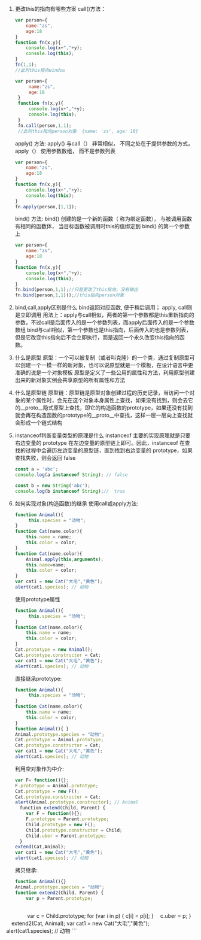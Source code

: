 1. 更改this的指向有哪些方案
     call()方法：
     ```js
     var person={
         name:"zs",
         age:18
     }
     function fn(x,y){
         console.log(x+","+y);
         console.log(this);
     }
     fn(1,1);
     //此时this指向window
     ```
    ```js
    var person={
         name:"zs",
         age:18
     }
     function fn(x,y){
         console.log(x+","+y);
         console.log(this);
     }
     fn.call(person,1,1);
     //此时this指向person对象  {name: 'zs', age: 18}
     ```

     apply() 方法:
     apply() 与call（） 非常相似， 不同之处在于提供参数的方式， apply（） 使用参数数组， 而不是参数列表
     ```js
     var person={
         name:"zs",
         age:18
     }
     function fn(x,y){
         console.log(x+","+y);
         console.log(this);
     }
     fn.apply(person,[1,1]);
     ```
     bind() 方法:
     bind() 创建的是一个新的函数（ 称为绑定函数）， 与被调用函数有相同的函数体， 当目标函数被调用时this的值绑定到 bind() 的第一个参数上
     ```js
     var person={
         name:"zs",
         age:18
     }
     function fn(x,y){
         console.log(x+","+y);
         console.log(this);
     }
     fn.bind(person,1,1);//只是更改了this指向，没有输出
     fn.bind(person,1,1)();//this指向person对象

2. bind,call,apply区别是什么
    bind返回对应函数, 便于稍后调用； apply, call则是立即调用
    用法上：apply与call相似，两者的第一个参数都是this重新指向的参数，不过call是后面传入的是一个参数列表，而apply后面传入的是一个参数数组
    bind与call相似，第一个参数也是this指向，后面传入的也是参数列表，但是它改变this指向后不会立即执行，而是返回一个永久改变this指向的函数。

3. 什么是原型
    原型：一个可以被复制（或者叫克隆）的一个类，通过复制原型可以创建一个一模一样的新对象，也可以说原型就是一个模板，在设计语言中更准确的说是一个对象模板
          原型是定义了一些公用的属性和方法，利用原型创建出来的新对象实例会共享原型的所有属性和方法

4. 什么是原型链
    原型链：原型链是原型对象创建过程的历史记录，当访问一个对象的某个属性时，会先在这个对象本身属性上查找，如果没有找到，则会去它的__proto__隐式原型上查找，即它的构造函数的prototype，如果还没有找到就会再在构造函数的prototype的__proto__中查找，这样一层一层向上查找就会形成一个链式结构

5. instanceof判断变量类型的原理是什么
    instanceof 主要的实现原理就是只要右边变量的 prototype 在左边变量的原型链上即可。因此，instanceof 在查找的过程中会遍历左边变量的原型链，直到找到右边变量的 prototype，如果查找失败，则会返回 false
    ```js
    const a = 'abc';
    console.log(a instanceof String); // false
 
    const b = new String('abc');
    console.log(b instanceof String);//  true
    ```

6. 如何实现对象(构造函数)的继承
    使用call或apply方法:
    ```js
    function Animal(){
         this.species = "动物";
    }
    function Cat(name,color){
        this.name = name;
        this.color = color;
    }
    function Cat(name,color){
        Animal.apply(this,arguments);
        this.name=name;
        this.color = color;
    }
    var cat1 = new Cat("大毛","黄色");
    alert(cat1.species); // 动物
    ```

    使用prototype属性
    ```js
    function Animal(){
         this.species = "动物";
    }
    function Cat(name,color){
        this.name = name;
        this.color = color;
    }
    Cat.prototype = new Animal();
    Cat.prototype.constructor = Cat;
    var cat1 = new Cat("大毛","黄色");
    alert(cat1.species); // 动物
    ```

    直接继承prototype:
    ```js
    function Animal(){
         this.species = "动物";
    }
    function Cat(name,color){
        this.name = name;
        this.color = color;
    }
    function Animal(){ }
    Animal.prototype.species = "动物";
    Cat.prototype = Animal.prototype;
    Cat.prototype.constructor = Cat;
    var cat1 = new Cat("大毛","黄色");
    alert(cat1.species); // 动物
    ```

    利用空对象作为中介:
    ```js
    var F= function(){};
    F.prototype = Animal.prototype;
    Cat.prototype = new F();
    Cat.prototype.constructor = Cat;
    alert(Animal.prototype.constructor); // Animal
    　function extend(Child, Parent) {
        var F = function(){};
        F.prototype = Parent.prototype;
        Child.prototype = new F();
        Child.prototype.constructor = Child;
        Child.uber = Parent.prototype;
    　}
    extend(Cat,Animal);
    var cat1 = new Cat("大毛","黄色");
    alert(cat1.species); // 动物
    ```
    拷贝继承:
    ```js
    function Animal(){}
    Animal.prototype.species = "动物";
    function extend2(Child, Parent) {
        var p = Parent.prototype;
        
  　　　　var c = Child.prototype;
  for (var i in p) {
      c[i] = p[i];
      }
      　c.uber = p;
    }
    　extend2(Cat, Animal);
    var cat1 = new Cat("大毛","黄色");
    alert(cat1.species); // 动物
    ```